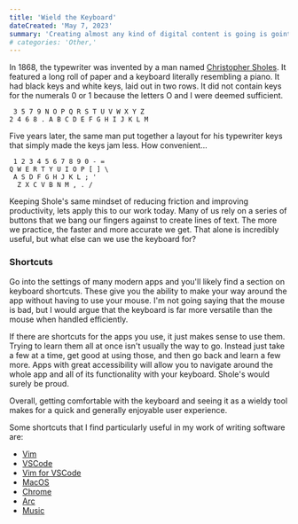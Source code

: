 ```yaml
---
title: 'Wield the Keyboard'
dateCreated: 'May 7, 2023'
summary: 'Creating almost any kind of digital content is going is goint to require the keyboard. Mastering one is an invaluable skill that saves the most valuable currency...time.'
# categories: 'Other,'
---
```


In 1868, the typewriter was invented by a man named [Christopher Sholes](https://en.wikipedia.org/wiki/Christopher_Latham_Sholes). It featured a long roll of paper and a keyboard literally resembling a piano. It had black keys and white keys, laid out in two rows. It did not contain keys for the numerals 0 or 1 because the letters O and I were deemed sufficient.

```
 3 5 7 9 N O P Q R S T U V W X Y Z
2 4 6 8 . A B C D E F G H I J K L M

```

Five years later, the same man put together a layout for his typewriter keys that simply made the keys jam less. How convenient...

```
 1 2 3 4 5 6 7 8 9 0 - =
Q W E R T Y U I O P [ ] \
 A S D F G H J K L ; '
  Z X C V B N M , . /

```

Keeping Shole's same mindset of reducing friction and improving productivity, lets apply this to our work today. Many of us rely on a series of buttons that we bang our fingers against to create lines of text. The more we practice, the faster and more accurate we get. That alone is incredibly useful, but what else can we use the keyboard for?

### Shortcuts

Go into the settings of many modern apps and you'll likely find a section on keyboard shortcuts. These give you the ability to make your way around the app without having to use your mouse. I'm not going saying that the mouse is bad, but I would argue that the keyboard is far more versatile than the mouse when handled efficiently.

If there are shortcuts for the apps you use, it just makes sense to use them. Trying to learn them all at once isn't usually the way to go. Instead just take a few at a time, get good at using those, and then go back and learn a few more. Apps with great accessibility will allow you to navigate around the whole app and all of its functionality with your keyboard. Shole's would surely be proud.

Overall, getting comfortable with the keyboard and seeing it as a wieldy tool makes for a quick and generally enjoyable user experience.

Some shortcuts that I find particularly useful in my work of writing software are:

- [Vim](https://gist.github.com/tuxfight3r/0dca25825d9f2608714b)
- [VSCode](https://code.visualstudio.com/docs/getstarted/keybindings)
- [Vim for VSCode](https://marketplace.visualstudio.com/items?itemName=vscodevim.vim)
- [MacOS](https://support.apple.com/en-us/HT201236)
- [Chrome](https://support.google.com/chrome/answer/157179?hl=en&co=GENIE.Platform%3DDesktop#zippy=)
- [Arc](https://www.hongkiat.com/blog/arc-browser-keyboard-shortcuts/)
- [Music](https://support.apple.com/guide/music/keyboard-shortcuts-mus1019/mac)
